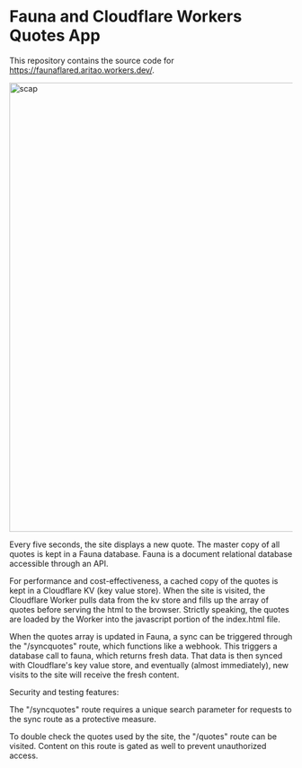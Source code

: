 # Fauna and Cloudflare Workers Quotes App 

This repository contains the source code for https://faunaflared.aritao.workers.dev/. 

<img width="800" alt="scap" src="https://imagedelivery.net/HML6qmlXDXx6EPV6zNm9VA/a63fd381-da1f-45f7-10bd-b053c5491e00/public">


Every five seconds, the site displays a new quote. The master copy of all quotes is kept in a Fauna database. Fauna is a document relational database accessible through an API.

For performance and cost-effectiveness, a cached copy of the quotes is kept in a Cloudflare KV (key value store). When the site is visited, the Cloudflare Worker pulls data from the kv store and fills up the array of quotes before serving the html to the browser. Strictly speaking, the quotes are loaded by the Worker into the javascript portion of the index.html file. 

When the quotes array is updated in Fauna, a sync can be triggered through the "/syncquotes" route, which functions like a webhook. This triggers a database call to fauna, which returns fresh data. That data is then synced with Cloudflare's key value store, and eventually (almost immediately), new visits to the site will receive the fresh content. 

Security and testing features: 

The "/syncquotes" route requires a unique search parameter for requests to the sync route as a protective measure.

To double check the quotes used by the site, the "/quotes" route can be visited. Content on this route is gated as well to prevent unauthorized access. 






